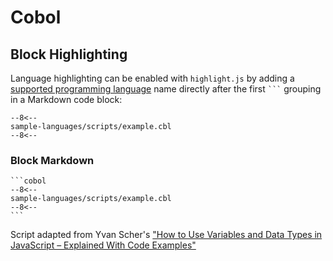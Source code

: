 # Cobol

## Block Highlighting

Language highlighting can be enabled with `highlight.js` by adding a [supported programming language](https://highlightjs.readthedocs.io/en/latest/supported-languages.html) name directly after the first <code>```</code> grouping in a Markdown code block:

```cobol
--8<--
sample-languages/scripts/example.cbl
--8<--
```

### Block Markdown 

````text
```cobol
--8<--
sample-languages/scripts/example.cbl
--8<--
```
````

Script adapted from Yvan Scher's ["How to Use Variables and Data Types in JavaScript – Explained With Code Examples"](https://medium.com/@yvanscher/7-cobol-examples-with-explanations-ae1784b4d576)
